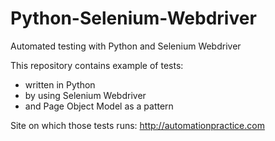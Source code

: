 # Python-Selenium-Webdriver
Automated testing with Python and Selenium Webdriver

This repository contains example of tests:

- written in Python
- by using Selenium Webdriver
- and Page Object Model as a pattern

Site on which those tests runs: http://automationpractice.com
